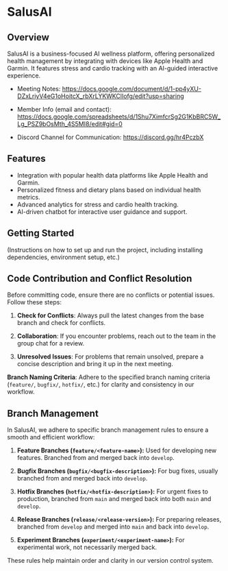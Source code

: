# SalusAI

## Overview
SalusAI is a business-focused AI wellness platform, offering personalized health management by integrating with devices like Apple Health and Garmin. It features stress and cardio tracking with an AI-guided interactive experience.

- Meeting Notes: https://docs.google.com/document/d/1-pp4yXU-DZxLriyV4eG1oHoitcX_rbXrLYKWKClIofg/edit?usp=sharing

- Member Info (email and contact): https://docs.google.com/spreadsheets/d/1Shu7XimfcrSg2G1KbBRC5W_Lg_PSZ9bOsMth_4S5MI8/edit#gid=0

- Discord Channel for Communication: https://discord.gg/hr4PczbX

## Features
- Integration with popular health data platforms like Apple Health and Garmin.
- Personalized fitness and dietary plans based on individual health metrics.
- Advanced analytics for stress and cardio health tracking.
- AI-driven chatbot for interactive user guidance and support.

## Getting Started
(Instructions on how to set up and run the project, including installing dependencies, environment setup, etc.)

## Code Contribution and Conflict Resolution

Before committing code, ensure there are no conflicts or potential issues. Follow these steps:

1. **Check for Conflicts**: Always pull the latest changes from the base branch and check for conflicts.

2. **Collaboration**: If you encounter problems, reach out to the team in the group chat for a review.

3. **Unresolved Issues**: For problems that remain unsolved, prepare a concise description and bring it up in the next meeting.

**Branch Naming Criteria**: Adhere to the specified branch naming criteria (`feature/`, `bugfix/`, `hotfix/`, etc.) for clarity and consistency in our workflow.

## Branch Management

In SalusAI, we adhere to specific branch management rules to ensure a smooth and efficient workflow:

1. **Feature Branches (`feature/<feature-name>`):** Used for developing new features. Branched from and merged back into `develop`.

2. **Bugfix Branches (`bugfix/<bugfix-description>`):** For bug fixes, usually branched from and merged back into `develop`.

3. **Hotfix Branches (`hotfix/<hotfix-description>`):** For urgent fixes to production, branched from `main` and merged back into both `main` and `develop`.

4. **Release Branches (`release/<release-version>`):** For preparing releases, branched from `develop` and merged into `main` and back into `develop`.

5. **Experiment Branches (`experiment/<experiment-name>`):** For experimental work, not necessarily merged back.

These rules help maintain order and clarity in our version control system.
